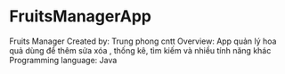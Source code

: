 # FruitsManagerApp
Fruits Manager
Created by: Trung phong cntt
Overview: App quản lý hoa quả dùng để thêm sửa xóa , thống kê, tìm kiếm và nhiều tính năng khác
Programming language: Java
